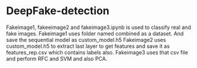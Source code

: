 # DeepFake-detection

Fakeimage1, fakeeimage2 and fakeimage3.ipynb is used to classify real and fake images.
Fakeimage1 uses folder named combined as a dataset. And save the sequential model as custom_model.h5
Fakeimage2 uses custom_model.h5 to extract last layer to get features and save it as features_rep.csv which contains labels also.
Fakeimage3 uses that csv file and perform RFC and SVM and also PCA.
